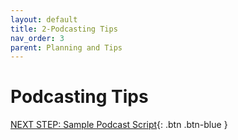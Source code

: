```yaml
---
layout: default
title: 2-Podcasting Tips
nav_order: 3
parent: Planning and Tips
---
```

# Podcasting Tips

[NEXT STEP: Sample Podcast Script](sample-podcast-script.html){: .btn .btn-blue }
